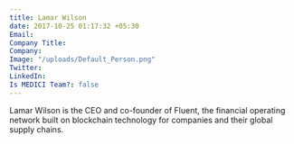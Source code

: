 ```yaml
---
title: Lamar Wilson
date: 2017-10-25 01:17:32 +05:30
Email: 
Company Title: 
Company: 
Image: "/uploads/Default_Person.png"
Twitter: 
LinkedIn: 
Is MEDICI Team?: false
---
```


Lamar Wilson is the CEO and co-founder of Fluent, the financial operating network built on blockchain technology for companies and their global supply chains.